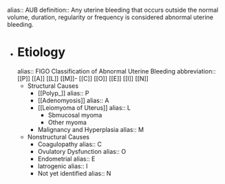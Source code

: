 alias:: AUB
definition:: Any uterine bleeding that occurs outside the normal volume, duration, regularity or frequency is considered abnormal uterine bleeding.

- # Etiology
  alias:: FIGO Classification of Abnormal Uterine Bleeding
  abbreviation:: [[P]] [[A]] [[L]] [[M]]- [[C]] [[O]] [[E]] [[I]] [[N]]
	- Structural Causes
		- [[Polyp_]]
		  alias:: P
		- [[Adenomyosis]]
		  alias:: A
		- [[Leiomyoma of Uterus]]
		  alias:: L
			- Sbmucosal myoma
			- Other myoma
		- Malignancy and Hyperplasia
		  alias:: M
	- Nonstructural Causes
		- Coagulopathy
		  alias:: C
		- Ovulatory Dysfunction
		  alias:: O
		- Endometrial
		  alias:: E
		- Iatrogenic
		  alias:: I
		- Not yet identified
		  alias:: N